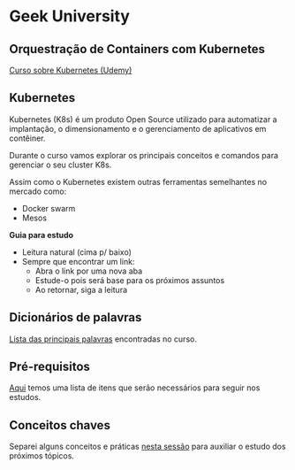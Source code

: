# Geek University

## Orquestração de Containers com Kubernetes
[Curso sobre Kubernetes (Udemy)](https://www.udemy.com/course/orquestracao-de-containers-com-kubernetes/)


## Kubernetes
Kubernetes (K8s) é um produto Open Source utilizado para automatizar a implantação, o dimensionamento e o gerenciamento de aplicativos em contêiner.

Durante o curso vamos explorar os principais conceitos e comandos para gerenciar o seu cluster K8s.

Assim como o Kubernetes existem outras ferramentas semelhantes no mercado como:
- Docker swarm
- Mesos

**Guia para estudo**
- Leitura natural (cima p/ baixo)
- Sempre que encontrar um link:
  - Abra o link por uma nova aba
  - Estude-o pois será base para os próximos assuntos
  - Ao retornar, siga a leitura

## Dicionários de palavras
[Lista das principais palavras](./docs/dictionary.md) encontradas no curso.

## Pré-requisitos
[Aqui](./docs/environment.md) temos uma lista de itens que serão necessários para seguir nos estudos.

## Conceitos chaves
Separei alguns conceitos e práticas [nesta sessão](./docs/key-concepts.md) para auxiliar o estudo dos próximos tópicos.
